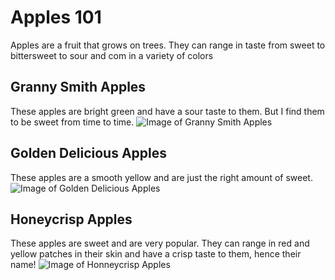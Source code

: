 # Apples 101
Apples are a fruit that grows on trees. They can range in taste from sweet to bittersweet to sour and com in a variety of colors

## Granny Smith Apples
These apples are bright green and have a sour taste to them. But I find them to be sweet from time to time.
![Image of Granny Smith Apples](https://cdn.shopify.com/s/files/1/0059/8835/2052/products/Granny_Smith_Apple_3.jpg?v=1612443771&width=1000)

## Golden Delicious Apples
These apples are a smooth yellow and are just the right amount of sweet.
![Image of Golden Delicious Apples](https://www.google.com/url?sa=i&url=https%3A%2F%2Fencrypted-tbn1.gstatic.com%2Flicensed-image%3Fq%3Dtbn%3AANd9GcRxIA-KPkq5B5A7Hm0OhfFyzwHcGWqhYvlO2x68QiNqo5HDq93oUJz8KH2CkWhj-_Da_-3qjtfb6ptfyHk&psig=AOvVaw3prvNtdtgOXQHgs2f6ijsj&ust=1685047015503000&source=images&cd=vfe&ved=0CBAQjRxqFwoTCJDVnMvnjv8CFQAAAAAdAAAAABAE)

## Honeycrisp Apples
These apples are sweet and are very popular. They can range in red and yellow patches in their skin and have a crisp taste to them, hence their name!
![Image of Honneycrisp Apples](https://www.google.com/url?sa=i&url=https%3A%2F%2Fencrypted-tbn3.gstatic.com%2Flicensed-image%3Fq%3Dtbn%3AANd9GcT7Tu9z6gSNEhNVzMXBxlLwlQ_7i1n9oenrTJImS8Od0545aD6j_OSHQxjiMZ5eiJgBPsE_xVV3T09u_DM&psig=AOvVaw3BGuNVegmsW3w36838CXGk&ust=1685047272504000&source=images&cd=vfe&ved=0CBAQjRxqFwoTCOClvcTojv8CFQAAAAAdAAAAABAE)

